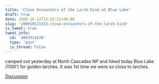 ```yaml
---
title: 'Close Encounters of the Larch Kind at Blue Lake'
draft: true
date: 2009-10-12T13:22:22+00:00
slug: '200910121322-close-encounters-of-the-larch-kind'
is_tweet: true
tweet_info:
  id: '4803311678'
  type: 'post'
  is_thread: False
---
```




camped out yesterday at North Cascades NP and hiked today Blue Lake (1100') for golden larches. It was 1st time we were so close to larches.

[Discussion](https://x.com/sytelus/status/4803311678)
